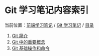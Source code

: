 # Git 学习笔记内容索引

当前位置：[前端学习笔记](../index.md) / [Git 学习笔记](./index.md) / [目录](./index.md)

1. [Git 简介](./git1.md)
2. [Git 中的重要概念](./git2.md)
3. [Git 基础操作和命令](./git3.md)
